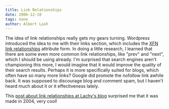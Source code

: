 ```yaml
---
title: Link Relationships
date: 2006-12-10
tags: none
author: Albert Lash
---
```

The idea of link relationships really gets my gears turning. Wordpress introduced the idea to me with their links section, which includes the <a href="http://gmpg.org/xfn/">XFN link relationships</a> attribute form. In doing a little research, I learned that there are some even more common link relationships, like "prev" and "next", which I should be using already. I'm surprised that search engines aren't championing this more, I would imagine that it would improve the quality of their search results. Perhaps it is more specifically suited for blogs, which often have so many more links? Google did promote the nofollow link awhile back. It was supposed to discourage blog and comment spam, but I haven't heard much about it or it effectiveness lately.

This <a href="http://lachy.id.au/log/2004/08/link-relationships">post about link relationships at Lachy's blog</a> surprised me that it was made in 2004, very cool!

